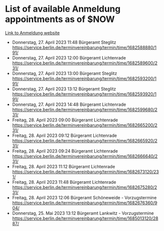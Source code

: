 # List of available Anmeldung appointments as of $NOW
[Link to Anmeldung website](https://service.berlin.de/terminvereinbarung/termin/tag.php?termin=1&anliegen[]=120686&dienstleisterlist=122210,122217,327316,122219,327312,122227,327314,122231,327346,122243,327348,122254,122252,329742,122260,329745,122262,329748,122271,327278,122273,327274,122277,327276,330436,122280,327294,122282,327290,122284,327292,122291,327270,122285,327266,122286,327264,122296,327268,150230,329760,122297,327286,122294,327284,122312,329763,122314,329775,122304,327330,122311,327334,122309,327332,317869,122281,327352,122279,329772,122283,122276,327324,122274,327326,122267,329766,122246,327318,122251,327320,122257,327322,122208,327298,122226,327300&herkunft=http%3A%2F%2Fservice.berlin.de%2Fdienstleistung%2F120686%2F)
- Donnerstag, 27. April 2023 11:48 Bürgeramt Steglitz https://service.berlin.de/terminvereinbarung/termin/time/1682588880/191/
- Donnerstag, 27. April 2023 12:00 Bürgeramt Lichtenrade https://service.berlin.de/terminvereinbarung/termin/time/1682589600/231/
- Donnerstag, 27. April 2023 13:00 Bürgeramt Steglitz https://service.berlin.de/terminvereinbarung/termin/time/1682593200/191/
- Donnerstag, 27. April 2023 13:12 Bürgeramt Steglitz https://service.berlin.de/terminvereinbarung/termin/time/1682593920/191/
- Donnerstag, 27. April 2023 14:48 Bürgeramt Lichtenrade https://service.berlin.de/terminvereinbarung/termin/time/1682599680/231/
- Freitag, 28. April 2023 09:00 Bürgeramt Lichtenrade https://service.berlin.de/terminvereinbarung/termin/time/1682665200/231/
- Freitag, 28. April 2023 09:12 Bürgeramt Lichtenrade https://service.berlin.de/terminvereinbarung/termin/time/1682665920/231/
- Freitag, 28. April 2023 09:24 Bürgeramt Lichtenrade https://service.berlin.de/terminvereinbarung/termin/time/1682666640/231/
- Freitag, 28. April 2023 11:12 Bürgeramt Lichtenrade https://service.berlin.de/terminvereinbarung/termin/time/1682673120/231/
- Freitag, 28. April 2023 11:48 Bürgeramt Lichtenrade https://service.berlin.de/terminvereinbarung/termin/time/1682675280/231/
- Freitag, 28. April 2023 12:06 Bürgeramt Schöneweide - Vorzugstermine https://service.berlin.de/terminvereinbarung/termin/time/1682676360/904/
- Donnerstag, 25. Mai 2023 13:12 Bürgeramt Lankwitz - Vorzugstermine https://service.berlin.de/terminvereinbarung/termin/time/1685013120/2887/
